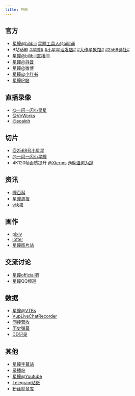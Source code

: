 ```yaml
---
title: 导航
---
```


<ClientOnly>
  <Emote />
</ClientOnly>

## 官方
- [星瞳@bilibili](https://space.bilibili.com/401315430) [星瞳工具人@bilibili](https://space.bilibili.com/2122506217/dynamic)
- B站话题 [#星瞳#](https://t.bilibili.com/topic/1388902/) [#小星星理发店#](https://t.bilibili.com/topic/26688490/) [‍#大作星象馆#](https://t.bilibili.com/topic/26691728/) [‍#2568诗社#](https://t.bilibili.com/topic/26691727/)
- [星瞳@bilibili直播间](https://live.bilibili.com/22886883)
- [星瞳@抖音](https://www.douyin.com/user/MS4wLjABAAAAO_DN5Y6m73tFp_miILgfl-g1Fq2m0AWpYfsiuZ1lH5ZRSI_hhgFC3Ote647wWn-7)
- [星瞳@微博](https://weibo.com/u/7318115383)
- [星瞳@小红书](https://www.xiaohongshu.com/user/profile/5daf2b520000000001005b21)
- [星瞳IP站](https://x5.qq.com/act/5732/a20210513xtip/index.html)

## 直播录像
- [@一闪一闪小星星](https://space.bilibili.com/1629188451/video)
- [@VirWorks](https://space.bilibili.com/38809570/video)
- [@soaiqh](https://space.bilibili.com/14066168/video)

## 切片
- [@2568号小星星](https://space.bilibili.com/1057079390/video)
- [@一闪一闪小星瞳](https://space.bilibili.com/38523418/video)
- 4K120帧画质提升 [@Xterms](https://space.bilibili.com/4522794/video) [@晚湿何为跪](https://space.bilibili.com/8655291/video)

## 资讯
- [瞳百科](https://space.bilibili.com/1952903764/video)
- [星瞳周报](https://space.bilibili.com/1413441/video)
- [v快报](https://space.bilibili.com/67080623/video)

## 画作
- [pixiv](https://www.pixiv.net/tags/%E6%98%9F%E7%9E%B3)
- [lofter](https://www.lofter.com/tag/%E6%98%9F%E7%9E%B3)
- [星瞳图片站](http://img.free.svipss.top/img)

## 交流讨论
- [星瞳official吧](https://tieba.baidu.com/f?kw=%E6%98%9F%E7%9E%B3official&ie=utf-8)
- 星瞳QQ频道

## 数据
- [星瞳@VTBs](https://vtbs.moe/detail/401315430)
- [VupLiveChatRecorder](https://vup.darkflame.ga/online)
- [同接营收](http://www.vtbs.fun/liveRecord)
- [历史弹幕](https://matsuri.icu/channel/401315430)
- [DD记录](https://ddstats.ericlamm.xyz/user/401315430)

## 其他
- [星瞳字幕站](https://xn--kiv440b.top/)
- [录播站](https://rec.ddindexs.com/%E6%98%9F%E7%9E%B3_Official?hash=dmrLmXvB)
- [星瞳@Youtube](https://www.youtube.com/channel/UCpCbARDlAlD5igFgFPp9ToA)
- [Telegram贴纸](https://t.me/addstickers/xingtong)
- [粉丝勋章库](https://bili.jjnnnh.website/medal/)
